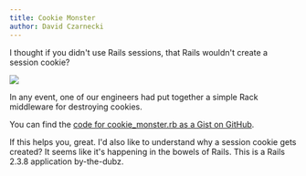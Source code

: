 ```yaml
---
title: Cookie Monster
author: David Czarnecki
---
```

I thought if you didn't use Rails sessions, that Rails wouldn't create a session cookie?

 ![](uploads/2010/09/cookie-monster3-7769871237963363-300x290.jpg)

 In any event, one of our engineers had put together a simple Rack middleware for destroying cookies.

 You can find the [code for cookie_monster.rb as a Gist on GitHub](http://gist.github.com/592330).

 If this helps you, great. I'd also like to understand why a session cookie gets created? It seems like it's happening in the bowels of Rails. This is a Rails 2.3.8 application by-the-dubz.
